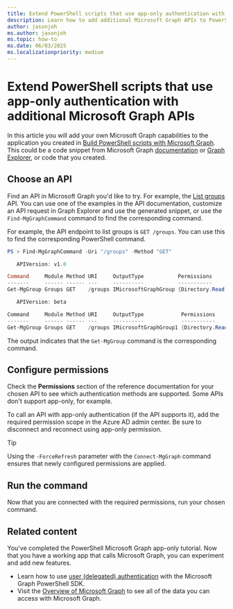 ```yaml
---
title: Extend PowerShell scripts that use app-only authentication with additional Microsoft Graph APIs
description: Learn how to add additional Microsoft Graph APIs to PowerShell scripts that use app-only authentication.
author: jasonjoh
ms.author: jasonjoh
ms.topic: how-to
ms.date: 06/03/2025
ms.localizationpriority: medium
---
```


# Extend PowerShell scripts that use app-only authentication with additional Microsoft Graph APIs

In this article you will add your own Microsoft Graph capabilities to the application you created in [Build PowerShell scripts with Microsoft Graph](powershell.md). This could be a code snippet from Microsoft Graph [documentation](/graph/api/overview) or [Graph Explorer](https://developer.microsoft.com/graph/graph-explorer), or code that you created.

## Choose an API

Find an API in Microsoft Graph you'd like to try. For example, the [List groups](/graph/api/group-list) API. You can use one of the examples in the API documentation, customize an API request in Graph Explorer and use the generated snippet, or use the `Find-MgGraphCommand` command to find the corresponding command.

For example, the API endpoint to list groups is `GET /groups`. You can use this to find the corresponding PowerShell command.

```powershell
PS > Find-MgGraphCommand -Uri "/groups" -Method "GET"

   APIVersion: v1.0

Command     Module Method URI     OutputType           Permissions
-------     ------ ------ ---     ----------           -----------
Get-MgGroup Groups GET    /groups IMicrosoftGraphGroup {Directory.Read.All, Directory.ReadWrite.All, Group.Read.All, G…

   APIVersion: beta

Command     Module Method URI     OutputType            Permissions
-------     ------ ------ ---     ----------            -----------
Get-MgGroup Groups GET    /groups IMicrosoftGraphGroup1 {Directory.Read.All, Directory.ReadWrite.All, Group.Read.All, …
```

The output indicates that the `Get-MgGroup` command is the corresponding command.

## Configure permissions

Check the **Permissions** section of the reference documentation for your chosen API to see which authentication methods are supported. Some APIs don't support app-only, for example.

To call an API with app-only authentication (if the API supports it), add the required permission scope in the Azure AD admin center. Be sure to disconnect and reconnect using app-only permission.

> [!TIP]
> Using the `-ForceRefresh` parameter with the `Connect-MgGraph` command ensures that newly configured permissions are applied.

## Run the command

Now that you are connected with the required permissions, run your chosen command.

## Related content

You've completed the PowerShell Microsoft Graph app-only tutorial. Now that you have a working app that calls Microsoft Graph, you can experiment and add new features.

- Learn how to use [user (delegated) authentication](powershell.md) with the Microsoft Graph PowerShell SDK.
- Visit the [Overview of Microsoft Graph](/graph/overview) to see all of the data you can access with Microsoft Graph.
